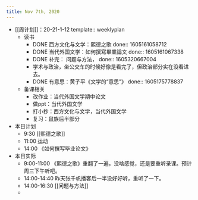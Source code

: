 ```yaml
---
title: Nov 7th, 2020
---
```


- [[周计划]]：20-21-1-12
  template:: weeklyplan
    - 读书
        - DONE 西方文化与文学：熙德之歌
          done:: 1605161058712
        - DONE 当代外国文学：如何撰寫畢業論文
          done:: 1605161067338
        - DONE 补完： 问题与方法，
          done:: 1605320667004
        - 学术与政治，坐公交车的时候好像是看完了，但政治部分实在没看进去。
        - DONE 有意思：黄子平《文学的“意思”》
          done:: 1605175778837
    - 备课相关
        - 改作业：当代外国文学期中论文
        - 做ppt：当代外国文学
        - 打小抄：西方文化与文学，当代外国文学
        - 复习：鼠族后半部分
- 本日计划
    - 9:30 [[熙德之歌]]
    - 11:00 运动
    - 14:00 《如何撰写毕业论文》
- 本日实际
    - 9:00-11:00 《熙德之歌》重翻了一遍，没啥感觉，还是要重听录课。预计周三下午听吧。
    - 14:00-14:40 昨天张千帆播客后一半没好好听，重听了一下。
    - 14:00-16:30 [[问题与方法]]
    -